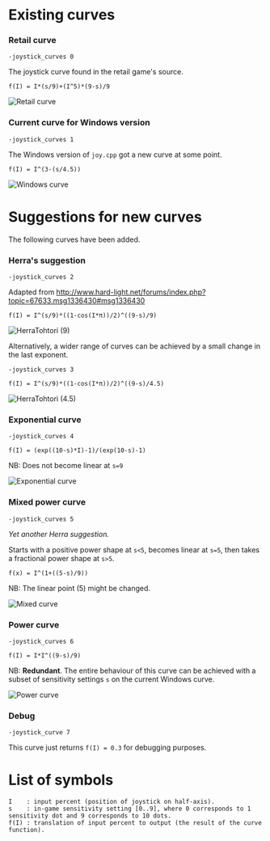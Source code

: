 Existing curves
===============
### Retail curve
`-joystick_curves 0`

The joystick curve found in the retail game's source.

    f(I) = I*(s/9)+(I^5)*(9-s)/9

![Retail curve](retail.png "Retail curve")

### Current curve for Windows version
`-joystick_curves 1`

The Windows version of `joy.cpp` got a new curve at some point.

    f(I) = I^(3-(s/4.5))

![Windows curve](windows.png "Windows curve")

Suggestions for new curves
===========================
The following curves have been added.

### Herra's suggestion
`-joystick_curves 2`

Adapted from http://www.hard-light.net/forums/index.php?topic=67633.msg1336430#msg1336430

    f(I) = I^(s/9)*((1-cos(I*π))/2)^((9-s)/9)


![HerraTohtori (9)](herra_9.png "HerraTohtori (9)")

Alternatively, a wider range of curves can be achieved by a small change in the last exponent. 

`-joystick_curves 3`

    f(I) = I^(s/9)*((1-cos(I*π))/2)^((9-s)/4.5)

![HerraTohtori (4.5)](herra_4.5.png "HerraTohtori (4.5)")

### Exponential curve
`-joystick_curves 4`

    f(I) = (exp((10-s)*I)-1)/(exp(10-s)-1)

NB: Does not become linear at `s=9`

![Exponential curve](exponential.png "Exponential curve")

### Mixed power curve
`-joystick_curves 5`

*Yet another Herra suggestion.*

Starts with a positive power shape at `s<5`, becomes linear at `s=5`, then takes a fractional power shape at `s>5`.

    f(x) = I^(1+((5-s)/9))

NB: The linear point (5) might be changed.

![Mixed curve](mixed.png "Mixed curve")

### Power curve
`-joystick_curves 6`

    f(I) = I*I^((9-s)/9)

NB: **Redundant**. The entire behaviour of this curve can be achieved with a subset of sensitivity settings `s` on the current Windows curve.

![Power curve](power.png "Power curve")

### Debug
`-joystick_curve 7`

This curve just returns `f(I) = 0.3` for debugging purposes.

List of symbols
===============

    I    : input percent (position of joystick on half-axis).
    s    : in-game sensitivity setting [0..9], where 0 corresponds to 1 sensitivity dot and 9 corresponds to 10 dots.
    f(I) : translation of input percent to output (the result of the curve function).
